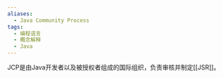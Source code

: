 ```yaml
---
aliases:
  - Java Community Process
tags:
  - 编程语言
  - 概念解释
  - Java
---
```

JCP是由Java开发者以及被授权者组成的国际组织，负责审核并制定[[JSR]]。